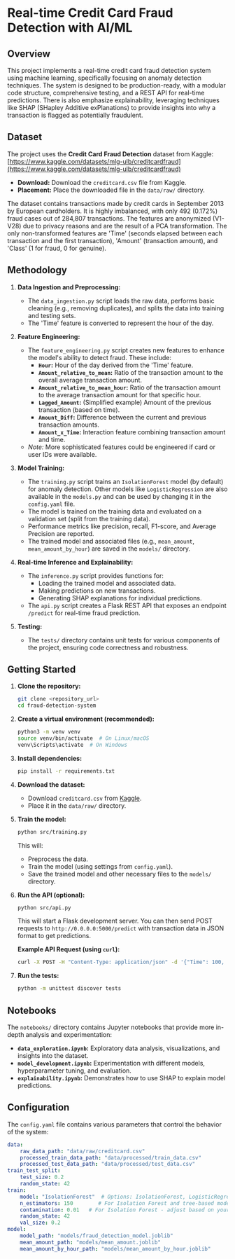 # Real-time Credit Card Fraud Detection with AI/ML

## Overview

This project implements a real-time credit card fraud detection system using machine learning, specifically focusing on anomaly detection techniques. The system is designed to be production-ready, with a modular code structure, comprehensive testing, and a REST API for real-time predictions.  There is also emphasize explainability, leveraging techniques like SHAP (SHapley Additive exPlanations) to provide insights into why a transaction is flagged as potentially fraudulent.

## Dataset

The project uses the **Credit Card Fraud Detection** dataset from Kaggle: [https://www.kaggle.com/datasets/mlg-ulb/creditcardfraud](https://www.kaggle.com/datasets/mlg-ulb/creditcardfraud)

*   **Download:** Download the `creditcard.csv` file from Kaggle.
*   **Placement:** Place the downloaded file in the `data/raw/` directory.

The dataset contains transactions made by credit cards in September 2013 by European cardholders. It is highly imbalanced, with only 492 (0.172%) fraud cases out of 284,807 transactions. The features are anonymized (V1-V28) due to privacy reasons and are the result of a PCA transformation. The only non-transformed features are 'Time' (seconds elapsed between each transaction and the first transaction), 'Amount' (transaction amount), and 'Class' (1 for fraud, 0 for genuine).

## Methodology

1.  **Data Ingestion and Preprocessing:**
    *   The `data_ingestion.py` script loads the raw data, performs basic cleaning (e.g., removing duplicates), and splits the data into training and testing sets.
    *   The 'Time' feature is converted to represent the hour of the day.

2.  **Feature Engineering:**
    *   The `feature_engineering.py` script creates new features to enhance the model's ability to detect fraud. These include:
        *   **`Hour`:** Hour of the day derived from the 'Time' feature.
        *   **`Amount_relative_to_mean`:** Ratio of the transaction amount to the overall average transaction amount.
        *   **`Amount_relative_to_mean_hour`:** Ratio of the transaction amount to the average transaction amount for that specific hour.
        *   **`Lagged_Amount`:** (Simplified example) Amount of the previous transaction (based on time).
        *   **`Amount_Diff`:** Difference between the current and previous transaction amounts.
        *   **`Amount_x_Time`:** Interaction feature combining transaction amount and time.
    *   *Note:* More sophisticated features could be engineered if card or user IDs were available.

3.  **Model Training:**
    *   The `training.py` script trains an `IsolationForest` model (by default) for anomaly detection. Other models like `LogisticRegression` are also available in the `models.py` and can be used by changing it in the `config.yaml` file.
    *   The model is trained on the training data and evaluated on a validation set (split from the training data).
    *   Performance metrics like precision, recall, F1-score, and Average Precision are reported.
    *   The trained model and associated files (e.g., `mean_amount`, `mean_amount_by_hour`) are saved in the `models/` directory.

4.  **Real-time Inference and Explainability:**
    *   The `inference.py` script provides functions for:
        *   Loading the trained model and associated data.
        *   Making predictions on new transactions.
        *   Generating SHAP explanations for individual predictions.
    *   The `api.py` script creates a Flask REST API that exposes an endpoint `/predict` for real-time fraud prediction.

5.  **Testing:**
    *   The `tests/` directory contains unit tests for various components of the project, ensuring code correctness and robustness.

## Getting Started

1.  **Clone the repository:**

    ```bash
    git clone <repository_url>
    cd fraud-detection-system
    ```

2.  **Create a virtual environment (recommended):**

    ```bash
    python3 -m venv venv
    source venv/bin/activate  # On Linux/macOS
    venv\Scripts\activate  # On Windows
    ```

3.  **Install dependencies:**

    ```bash
    pip install -r requirements.txt
    ```

4.  **Download the dataset:**

    *   Download `creditcard.csv` from [Kaggle](https://www.kaggle.com/datasets/mlg-ulb/creditcardfraud).
    *   Place it in the `data/raw/` directory.

5.  **Train the model:**

    ```bash
    python src/training.py
    ```

    This will:
    *   Preprocess the data.
    *   Train the model (using settings from `config.yaml`).
    *   Save the trained model and other necessary files to the `models/` directory.

6.  **Run the API (optional):**

    ```bash
    python src/api.py
    ```

    This will start a Flask development server. You can then send POST requests to `http://0.0.0.0:5000/predict` with transaction data in JSON format to get predictions.

    **Example API Request (using `curl`):**

    ```bash
    curl -X POST -H "Content-Type: application/json" -d '{"Time": 100, "V1": -1.3, "V2": 0.8, "V3": 1.5, "V4": 0.4, "V5": -0.5, "V6": 0.9, "V7": -0.8, "V8": 0.5, "V9": -0.3, "V10": 0.2, "V11": -0.6, "V12": 0.7, "V13": 1.2, "V14": -0.9, "V15": 0.1, "V16": -0.4, "V17": 0.6, "V18": -0.2, "V19": 0.3, "V20": 0.1, "V21": -0.2, "V22": 0.5, "V23": -0.1, "V24": 0.0, "V25": 0.2, "V26": -0.3, "V27": 0.1, "V28": 0.05, "Amount": 100}' [http://0.0.0.0:5000/predict](http://0.0.0.0:5000/predict)
    ```

7.  **Run the tests:**

    ```bash
    python -m unittest discover tests
    ```

## Notebooks

The `notebooks/` directory contains Jupyter notebooks that provide more in-depth analysis and experimentation:

*   **`data_exploration.ipynb`:** Exploratory data analysis, visualizations, and insights into the dataset.
*   **`model_development.ipynb`:** Experimentation with different models, hyperparameter tuning, and evaluation.
*   **`explainability.ipynb`:** Demonstrates how to use SHAP to explain model predictions.

## Configuration

The `config.yaml` file contains various parameters that control the behavior of the system:

```yaml
data:
    raw_data_path: "data/raw/creditcard.csv"
    processed_train_data_path: "data/processed/train_data.csv"
    processed_test_data_path: "data/processed/test_data.csv"
train_test_split:
    test_size: 0.2
    random_state: 42
train:
    model: "IsolationForest"  # Options: IsolationForest, LogisticRegression, etc.
    n_estimators: 150        # For Isolation Forest and tree-based models
    contamination: 0.01   # For Isolation Forest - adjust based on your data
    random_state: 42
    val_size: 0.2
model:
    model_path: "models/fraud_detection_model.joblib"
    mean_amount_path: "models/mean_amount.joblib"
    mean_amount_by_hour_path: "models/mean_amount_by_hour.joblib"
